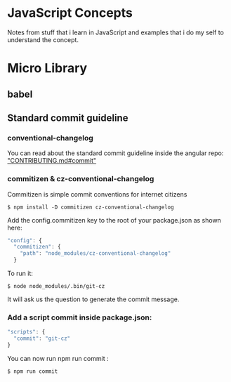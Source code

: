 # JavaScript Concepts
Notes from stuff that i learn in JavaScript and examples that i do my self to understand the concept.

# Micro Library

## babel


## Standard commit guideline

### conventional-changelog
You can read about the standard commit guideline inside the angular repo:
["CONTRIBUTING.md#commit"](https://github.com/angular/angular.js/blob/master/CONTRIBUTING.md#commit)


### commitizen & cz-conventional-changelog
Commitizen is simple commit conventions for internet citizens

```
$ npm install -D commitizen cz-conventional-changelog
```

Add the config.commitizen key to the root of your package.json as shown here:
```js
"config": {
  "commitizen": {
    "path": "node_modules/cz-conventional-changelog"
  }
```


To run it:
```
$ node node_modules/.bin/git-cz
```
It will ask us the question to generate the commit message.


### Add a script commit inside package.json:

```js
"scripts": {
  "commit": "git-cz"
}
```

You can now run npm run commit :
```
$ npm run commit
```
